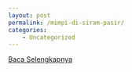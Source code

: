 ```yaml
---
layout: post
permalink: /mimpi-di-siram-pasir/
categories:
    - Uncategorized
---
```


[Baca Selengkapnya](/09)